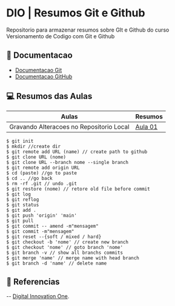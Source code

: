 
# DIO | Resumos Git e Github

Repositorio para armazenar resumos sobre GIt e Github do curso Versionamento de Codigo com Git e Github

## 📑 Documentacao
- [Documentacao Git](https://git-scm.com/doc)
- [Documentacao GitHub](https://docs.github.com/)

## 💻 Resumos das Aulas
| Aulas | Resumos |
| -----| ---------|
|Gravando Alteracoes no Repositorio Local |[Aula 01](https://web.dio.me/track/coding-the-future-xp-full-stack-developer/course/406684a4-396d-4160-94b9-ead934e18564/learning/599dd3dd-d189-474f-a55c-22f37b4472da?autoplay=1)|


```
$ git init
$ mkdir //create dir
$ git remote add URL (name) // create path to github
$ git clone URL (nome)
$ git clone URL --branch nome --single branch
$ git remote add origin URL
$ cd (paste) //go to paste
$ cd .. //go back
$ rm -rf .git // undo .git 
$ git restore (nome) // retore old file before commit
$ git log
$ git reflog
$ git status
$ git add . 
$ git push 'origin' 'main'
$ git pull
$ git commit -- amend -m"mensagem"
$ git commit -m"mensagem"
$ git reset --{soft / mixed / hard}
$ git checkout -b 'nome' // create new branch
$ git checkout 'nome' // goto branch 'nome'
$ git branch -v // show all branchs commits
$ git merge 'name' // merge name with head branch
$ git branch -d 'name' // delete name
```

## 🔎 Referencias
-- [Digital Innovation One](https://web.dio.me/).
